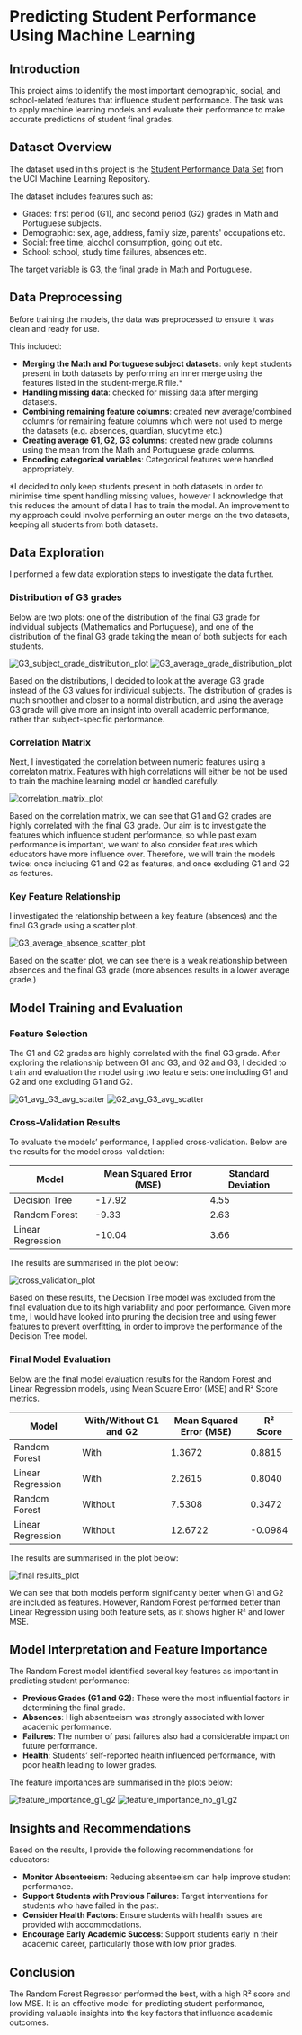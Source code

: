 # Predicting Student Performance Using Machine Learning

## Introduction
This project aims to identify the most important demographic, social, and school-related features that influence student performance. The task was to apply machine learning models and evaluate their performance to make accurate predictions of student final grades.

## Dataset Overview
The dataset used in this project is the [Student Performance Data Set](https://archive.ics.uci.edu/ml/datasets/Student+Performance) from the UCI Machine Learning Repository.

The dataset includes features such as:
- Grades: first period (G1), and second period (G2) grades in Math and Portuguese subjects.
- Demographic: sex, age, address, family size, parents' occupations etc.
- Social: free time, alcohol comsumption, going out etc.
- School: school, study time failures, absences etc.

The target variable is G3, the final grade in Math and Portuguese.

## Data Preprocessing
Before training the models, the data was preprocessed to ensure it was clean and ready for use.

This included:
- **Merging the Math and Portuguese subject datasets**: only kept students present in both datasets by performing an inner merge using the features listed in the student-merge.R file.*
- **Handling missing data**: checked for missing data after merging datasets.
- **Combining remaining feature columns**: created new average/combined columns for remaining feature columns which were not used to merge the datasets (e.g. absences, guardian, studytime etc.)
- **Creating average G1, G2, G3 columns**: created new grade columns using the mean from the Math and Portuguese grade columns.
- **Encoding categorical variables**: Categorical features were handled appropriately.

*I decided to only keep students present in both datasets in order to minimise time spent handling missing values, however I acknowledge that this reduces the amount of data I has to train the model. An improvement to my approach could involve performing an outer merge on the two datasets, keeping all students from both datasets.

## Data Exploration
I performed a few data exploration steps to investigate the data further. 

### Distribution of G3 grades
Below are two plots: one of the distribution of the final G3 grade for individual subjects (Mathematics and Portuguese), and one of the distribution of the final G3 grade taking the mean of both subjects for each students. 

![G3_subject_grade_distribution_plot](/visualisations/G3_mat_por_distribution.png)
![G3_average_grade_distribution_plot](/visualisations/G3_avg_distribution.png)

Based on the distributions, I decided to look at the average G3 grade instead of the G3 values for individual subjects. The distribution of grades is much smoother and closer to a normal distribution, and using the average G3 grade will give more an insight into overall academic performance, rather than subject-specific performance.

### Correlation Matrix
Next, I investigated the correlation between numeric features using a correlaton matrix. Features with high correlations will either be not be used to train the machine learning model or handled carefully.

![correlation_matrix_plot](/visualisations/correlation_matrix.png)

Based on the correlation matrix, we can see that G1 and G2 grades are highly correlated with the final G3 grade. Our aim is to investigate the features which influence student performance, so while past exam performance is important, we want to also consider features which educators have more influence over. Therefore, we will train the models twice: once including G1 and G2 as features, and once excluding G1 and G2 as features.

### Key Feature Relationship
I investigated the relationship between a key feature (absences) and the final G3 grade using a scatter plot.

![G3_average_absence_scatter_plot](/visualisations/G3_avg_absence_scatter.png)

Based on the scatter plot, we can see there is a weak relationship between absences and the final G3 grade (more absences results in a lower average grade.)

## Model Training and Evaluation
### Feature Selection
The G1 and G2 grades are highly correlated with the final G3 grade. After exploring the relationship between G1 and G3, and G2 and G3, I decided to train and evaluation the model using two feature sets: one including G1 and G2 and one excluding G1 and G2.

![G1_avg_G3_avg_scatter](/visualisations/G1_avg_G3_avg_scatter.png)
![G2_avg_G3_avg_scatter](/visualisations/G2_avg_G3_avg_scatter.png)

### Cross-Validation Results
To evaluate the models’ performance, I applied cross-validation. Below are the results for the model cross-validation:

| Model | Mean Squared Error (MSE) | Standard Deviation |
| ----------- | ----------- | ----------- |
| Decision Tree | -17.92 | 4.55 |
| Random Forest | -9.33 | 2.63 |
| Linear Regression | -10.04 | 3.66 |

The results are summarised in the plot below:

![cross_validation_plot](/visualisations/cross_validation.png)

Based on these results, the Decision Tree model was excluded from the final evaluation due to its high variability and poor performance. Given more time, I would have looked into pruning the decision tree and using fewer features to prevent overfitting, in order to improve the performance of the Decision Tree model.

### Final Model Evaluation
Below are the final model evaluation results for the Random Forest and Linear Regression models, using Mean Square Error (MSE) and R² Score metrics.

| Model | With/Without G1 and G2 | Mean Squared Error (MSE) | R² Score |
| ----------- | ----------- | ----------- | ----------- |
| Random Forest | With | 1.3672 | 0.8815 |
| Linear Regression | With | 2.2615 | 0.8040 |
| Random Forest | Without | 7.5308 | 0.3472 |
| Linear Regression | Without| 12.6722 | -0.0984 |

The results are summarised in the plot below:

![final results_plot](/visualisations/final_results.png)

We can see that both models perform significantly better when G1 and G2 are included as features. However, Random Forest performed better than Linear Regression using both feature sets, as it shows higher R² and lower MSE.

## Model Interpretation and Feature Importance
The Random Forest model identified several key features as important in predicting student performance:

- **Previous Grades (G1 and G2)**: These were the most influential factors in determining the final grade.
- **Absences**: High absenteeism was strongly associated with lower academic performance.
- **Failures**: The number of past failures also had a considerable impact on future performance.
- **Health**: Students’ self-reported health influenced performance, with poor health leading to lower grades.

The feature importances are summarised in the plots below:

![feature_importance_g1_g2](/visualisations/feature_importance_g1_g2.png)
![feature_importance_no_g1_g2](/visualisations/feature_importance_no_g1_g2.png)

## Insights and Recommendations
Based on the results, I provide the following recommendations for educators:

- **Monitor Absenteeism**: Reducing absenteeism can help improve student performance.
- **Support Students with Previous Failures**: Target interventions for students who have failed in the past.
- **Consider Health Factors**: Ensure students with health issues are provided with accommodations.
- **Encourage Early Academic Success**: Support students early in their academic career, particularly those with low prior grades.

## Conclusion
The Random Forest Regressor performed the best, with a high R² score and low MSE. It is an effective model for predicting student performance, providing valuable insights into the key factors that influence academic outcomes.
